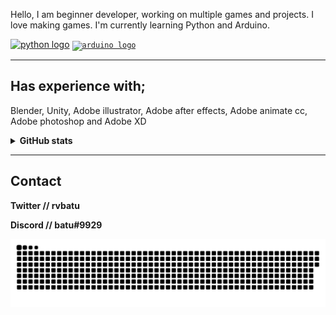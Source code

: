  Hello, I am beginner developer, working on multiple games and projects.
I love making games.
I'm currently learning Python and Arduino.

<a href="https://www.python.org/"><img height="40" src="https://upload.wikimedia.org/wikipedia/commons/thumb/c/c3/Python-logo-notext.svg/1200px-Python-logo-notext.svg.png" alt="python logo" /></a>
</a></code>
<code><a href="https://www.arduino.cc/"><img height="40" src="https://upload.wikimedia.org/wikipedia/commons/thumb/8/87/Arduino_Logo.svg/1280px-Arduino_Logo.svg.png" alt="arduino logo" /></a></code>

-------------------

## Has experience with;
Blender,
Unity,
Adobe illustrator,
Adobe after effects,
Adobe animate cc,
Adobe photoshop
and Adobe XD

<details>
<summary> <b> GitHub stats </b></summary>
<p align="center">
<a href="https://github.com/Pepyn0/github-readme-stats">
  <img width=450 height=170 align="center" src="https://github-readme-stats.vercel.app/api?username=rvbatu&theme=red-white&show_icons=true&bg_color=#FFCE3A&hide_border=true" />
</a>
<a href="https://github.com/Pepyn0/github-readme-stats">
  <img align="center" src="https://github-readme-stats.vercel.app/api/top-langs/?username=rvbatu&theme=white-white&layout=compact&bg_color=#FFCE3A&hide_border=true" />
</a>
</p>
</details>

-------------------

## Contact

<div align="left">

**Twitter // rvbatu**

**Discord // batu#9929**


<div>
  <img src="https://github.com/Pepyn0/Pepyn0/raw/output/github-contribution-grid-snake.svg" alt="snake"></center>
</div>





